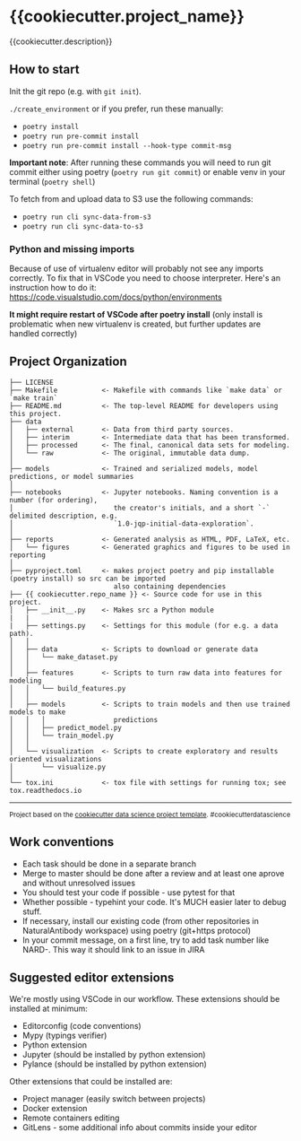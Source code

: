 # {{cookiecutter.project_name}}

{{cookiecutter.description}}

## How to start

Init the git repo (e.g. with `git init`).

`./create_environment` or if you prefer, run these
manually:

* `poetry install`
* `poetry run pre-commit install`
* `poetry run pre-commit install --hook-type commit-msg`

**Important note**: After running these commands you will need to run git commit either using poetry (`poetry run git commit`) or enable venv in your terminal (`poetry shell`)

To fetch from and upload data to S3 use the following commands:

* `poetry run cli sync-data-from-s3`
* `poetry run cli sync-data-to-s3`

### Python and missing imports

Because of use of virtualenv editor will probably not see any imports correctly. To fix that in VSCode you need to choose interpreter.
Here's an instruction how to do it: https://code.visualstudio.com/docs/python/environments

**It might require restart of VSCode after poetry install** (only install is problematic when new virtualenv is created, but further updates are handled correctly)

## Project Organization

    ├── LICENSE
    ├── Makefile           <- Makefile with commands like `make data` or `make train`
    ├── README.md          <- The top-level README for developers using this project.
    ├── data
    │   ├── external       <- Data from third party sources.
    │   ├── interim        <- Intermediate data that has been transformed.
    │   ├── processed      <- The final, canonical data sets for modeling.
    │   └── raw            <- The original, immutable data dump.
    │
    ├── models             <- Trained and serialized models, model predictions, or model summaries
    │
    ├── notebooks          <- Jupyter notebooks. Naming convention is a number (for ordering),
    │                         the creator's initials, and a short `-` delimited description, e.g.
    │                         `1.0-jqp-initial-data-exploration`.
    │
    ├── reports            <- Generated analysis as HTML, PDF, LaTeX, etc.
    │   └── figures        <- Generated graphics and figures to be used in reporting
    │
    ├── pyproject.toml     <- makes project poetry and pip installable (poetry install) so src can be imported
                              also containing dependencies
    ├── {{ cookiecutter.repo_name }} <- Source code for use in this project.
    │   ├── __init__.py    <- Makes src a Python module
    |   |
    |   ├── settings.py    <- Settings for this module (for e.g. a data path).
    │   │
    │   ├── data           <- Scripts to download or generate data
    │   │   └── make_dataset.py
    │   │
    │   ├── features       <- Scripts to turn raw data into features for modeling
    │   │   └── build_features.py
    │   │
    │   ├── models         <- Scripts to train models and then use trained models to make
    │   │   │                 predictions
    │   │   ├── predict_model.py
    │   │   └── train_model.py
    │   │
    │   └── visualization  <- Scripts to create exploratory and results oriented visualizations
    │       └── visualize.py
    │
    └── tox.ini            <- tox file with settings for running tox; see tox.readthedocs.io


--------

<p><small>Project based on the <a target="_blank" href="https://drivendata.github.io/cookiecutter-data-science/">cookiecutter data science project template</a>. #cookiecutterdatascience</small></p>

## Work conventions

 * Each task should be done in a separate branch
 * Merge to master should be done after a review and at least one aprove and without unresolved issues
 * You should test your code if possible - use pytest for that
 * Whether possible - typehint your code. It's MUCH easier later to debug stuff.
 * If necessary, install our existing code (from other repositories in NaturalAntibody workspace) using poetry (git+https protocol)
 * In your commit message, on a first line, try to add task number like NARD-<number>. This way it should link to an issue in JIRA


## Suggested editor extensions
We're mostly using VSCode in our workflow. These extensions should be installed at minimum:

 * Editorconfig (code conventions)
 * Mypy (typings verifier)
 * Python extension
 * Jupyter (should be installed by python extension)
 * Pylance (should be installed by python extension)

Other extensions that could be installed are:

 * Project manager (easily switch between projects)
 * Docker extension
 * Remote containers editing
 * GitLens - some additional info about commits inside your editor
